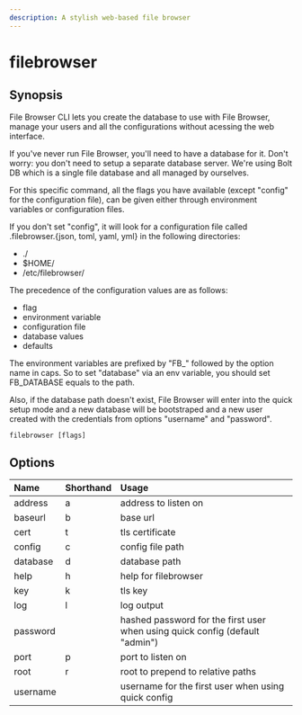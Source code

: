 ```yaml
---
description: A stylish web-based file browser
---
```


# filebrowser

## Synopsis

File Browser CLI lets you create the database to use with File Browser, manage your users and all the configurations without acessing the web interface.

If you've never run File Browser, you'll need to have a database for it. Don't worry: you don't need to setup a separate database server. We're using Bolt DB which is a single file database and all managed by ourselves.

For this specific command, all the flags you have available \(except "config" for the configuration file\), can be given either through environment variables or configuration files.

If you don't set "config", it will look for a configuration file called .filebrowser.{json, toml, yaml, yml} in the following directories:

* ./
* $HOME/
* /etc/filebrowser/

The precedence of the configuration values are as follows:

* flag
* environment variable
* configuration file
* database values
* defaults

The environment variables are prefixed by "FB\_" followed by the option name in caps. So to set "database" via an env variable, you should set FB\_DATABASE equals to the path.

Also, if the database path doesn't exist, File Browser will enter into the quick setup mode and a new database will be bootstraped and a new user created with the credentials from options "username" and "password".

```text
filebrowser [flags]
```

## Options

| Name | Shorthand | Usage |
| :--- | :--- | :--- |
| address | a | address to listen on |
| baseurl | b | base url |
| cert | t | tls certificate |
| config | c | config file path |
| database | d | database path |
| help | h | help for filebrowser |
| key | k | tls key |
| log | l | log output |
| password |  | hashed password for the first user when using quick config \(default "admin"\) |
| port | p | port to listen on |
| root | r | root to prepend to relative paths |
| username |  | username for the first user when using quick config |

